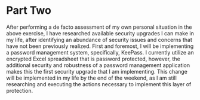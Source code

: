 # Part Two

After performing a de facto assessment of my own personal situation in the above exercise, I have researched available security upgrades I can make in my life, after identifying an abundance of security issues and concerns that have not been previously realized. First and foremost, I will be implementing a password management system, specifically, KeePass. I currently utilize an encrypted Excel spreadsheet that is password protected, however, the additional security and robustness of a password management application makes this the first security upgrade that I am implementing. This change will be implemented in my life by the end of the weekend, as I am still researching and executing the actions necessary to implement this layer of protection.
